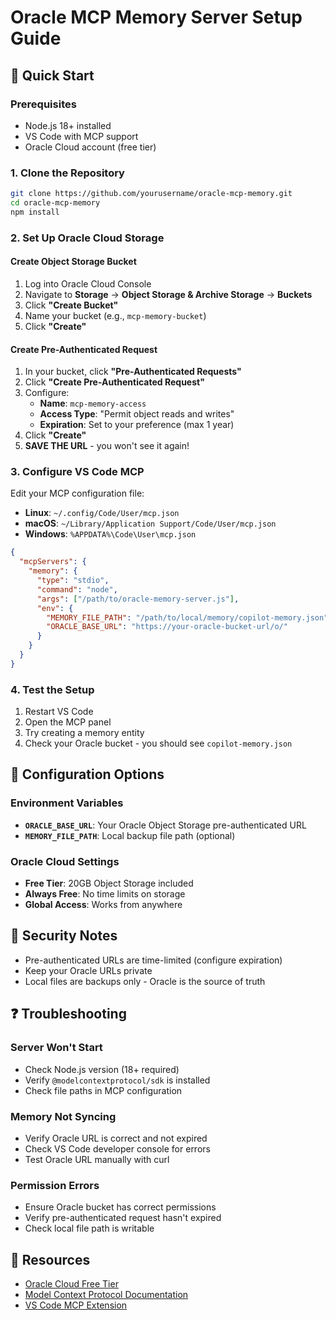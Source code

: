 # Oracle MCP Memory Server Setup Guide

## 🚀 Quick Start

### Prerequisites
- Node.js 18+ installed
- VS Code with MCP support
- Oracle Cloud account (free tier)

### 1. Clone the Repository
```bash
git clone https://github.com/yourusername/oracle-mcp-memory.git
cd oracle-mcp-memory
npm install
```

### 2. Set Up Oracle Cloud Storage

#### Create Object Storage Bucket
1. Log into Oracle Cloud Console
2. Navigate to **Storage** → **Object Storage & Archive Storage** → **Buckets**
3. Click **"Create Bucket"**
4. Name your bucket (e.g., `mcp-memory-bucket`)
5. Click **"Create"**

#### Create Pre-Authenticated Request
1. In your bucket, click **"Pre-Authenticated Requests"**
2. Click **"Create Pre-Authenticated Request"**
3. Configure:
   - **Name**: `mcp-memory-access`
   - **Access Type**: "Permit object reads and writes"
   - **Expiration**: Set to your preference (max 1 year)
4. Click **"Create"**
5. **SAVE THE URL** - you won't see it again!

### 3. Configure VS Code MCP

Edit your MCP configuration file:
- **Linux**: `~/.config/Code/User/mcp.json`
- **macOS**: `~/Library/Application Support/Code/User/mcp.json`
- **Windows**: `%APPDATA%\Code\User\mcp.json`

```json
{
  "mcpServers": {
    "memory": {
      "type": "stdio",
      "command": "node",
      "args": ["/path/to/oracle-memory-server.js"],
      "env": {
        "MEMORY_FILE_PATH": "/path/to/local/memory/copilot-memory.json",
        "ORACLE_BASE_URL": "https://your-oracle-bucket-url/o/"
      }
    }
  }
}
```

### 4. Test the Setup

1. Restart VS Code
2. Open the MCP panel
3. Try creating a memory entity
4. Check your Oracle bucket - you should see `copilot-memory.json`

## 🔧 Configuration Options

### Environment Variables

- **`ORACLE_BASE_URL`**: Your Oracle Object Storage pre-authenticated URL
- **`MEMORY_FILE_PATH`**: Local backup file path (optional)

### Oracle Cloud Settings

- **Free Tier**: 20GB Object Storage included
- **Always Free**: No time limits on storage
- **Global Access**: Works from anywhere

## 🚨 Security Notes

- Pre-authenticated URLs are time-limited (configure expiration)
- Keep your Oracle URLs private
- Local files are backups only - Oracle is the source of truth

## ❓ Troubleshooting

### Server Won't Start
- Check Node.js version (18+ required)
- Verify `@modelcontextprotocol/sdk` is installed
- Check file paths in MCP configuration

### Memory Not Syncing
- Verify Oracle URL is correct and not expired
- Check VS Code developer console for errors
- Test Oracle URL manually with curl

### Permission Errors
- Ensure Oracle bucket has correct permissions
- Verify pre-authenticated request hasn't expired
- Check local file path is writable

## 🔗 Resources

- [Oracle Cloud Free Tier](https://www.oracle.com/cloud/free/)
- [Model Context Protocol Documentation](https://modelcontextprotocol.io/)
- [VS Code MCP Extension](https://marketplace.visualstudio.com/items?itemName=modelcontextprotocol.mcp)
